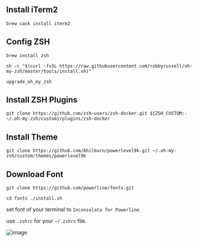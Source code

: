 ## Install iTerm2

`brew cask install iterm2`

## Config ZSH

`brew install zsh`

`sh -c "$(curl -fsSL https://raw.githubusercontent.com/robbyrussell/oh-my-zsh/master/tools/install.sh)"`

`upgrade_oh_my_zsh`

## Install ZSH Plugins

`git clone https://github.com/zsh-users/zsh-docker.git ${ZSH_CUSTOM:-~/.oh-my-zsh/custom}/plugins/zsh-docker`

## Install Theme

`git clone https://github.com/bhilburn/powerlevel9k.git ~/.oh-my-zsh/custom/themes/powerlevel9k`

## Download Font

`git clone https://github.com/powerline/fonts.git`

`cd fonts
./install.sh`

set font of your terminal to `Inconsolata for Powerline`

use `.zshrc` for your `~/.zshrc` file.

![image](https://user-images.githubusercontent.com/44297246/209336590-c0e3f432-46e8-4a11-9083-53a140e0454d.png)
